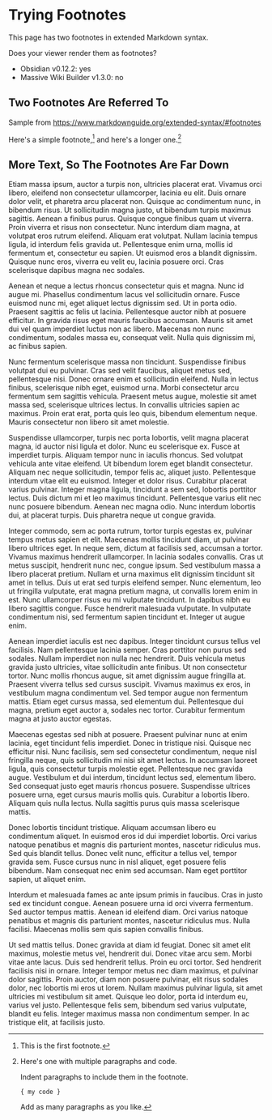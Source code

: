 # Trying Footnotes

This page has two footnotes in extended Markdown syntax.

Does your viewer render them as footnotes?

- Obsidian v0.12.2: yes
- Massive Wiki Builder v1.3.0: no

## Two Footnotes Are Referred To

Sample from https://www.markdownguide.org/extended-syntax/#footnotes

Here's a simple footnote,[^1] and here's a longer one.[^bignote]

## More Text, So The Footnotes Are Far Down

Etiam massa ipsum, auctor a turpis non, ultricies placerat erat. Vivamus orci libero, eleifend non consectetur ullamcorper, lacinia eu elit. Duis ornare dolor velit, et pharetra arcu placerat non. Quisque ac condimentum nunc, in bibendum risus. Ut sollicitudin magna justo, ut bibendum turpis maximus sagittis. Aenean a finibus purus. Quisque congue finibus quam ut viverra. Proin viverra et risus non consectetur. Nunc interdum diam magna, at volutpat eros rutrum eleifend. Aliquam erat volutpat. Nullam lacinia tempus ligula, id interdum felis gravida ut. Pellentesque enim urna, mollis id fermentum et, consectetur eu sapien. Ut euismod eros a blandit dignissim. Quisque nunc eros, viverra eu velit eu, lacinia posuere orci. Cras scelerisque dapibus magna nec sodales.

Aenean et neque a lectus rhoncus consectetur quis et magna. Nunc id augue mi. Phasellus condimentum lacus vel sollicitudin ornare. Fusce euismod nunc mi, eget aliquet lectus dignissim sed. Ut in porta odio. Praesent sagittis ac felis ut lacinia. Pellentesque auctor nibh at posuere efficitur. In gravida risus eget mauris faucibus accumsan. Mauris sit amet dui vel quam imperdiet luctus non ac libero. Maecenas non nunc condimentum, sodales massa eu, consequat velit. Nulla quis dignissim mi, ac finibus sapien.

Nunc fermentum scelerisque massa non tincidunt. Suspendisse finibus volutpat dui eu pulvinar. Cras sed velit faucibus, aliquet metus sed, pellentesque nisi. Donec ornare enim et sollicitudin eleifend. Nulla in lectus finibus, scelerisque nibh eget, euismod urna. Morbi consectetur arcu fermentum sem sagittis vehicula. Praesent metus augue, molestie sit amet massa sed, scelerisque ultrices lectus. In convallis ultricies sapien ac maximus. Proin erat erat, porta quis leo quis, bibendum elementum neque. Mauris consectetur non libero sit amet molestie.

Suspendisse ullamcorper, turpis nec porta lobortis, velit magna placerat magna, id auctor nisi ligula et dolor. Nunc eu scelerisque ex. Fusce at imperdiet turpis. Aliquam tempor nunc in iaculis rhoncus. Sed volutpat vehicula ante vitae eleifend. Ut bibendum lorem eget blandit consectetur. Aliquam nec neque sollicitudin, tempor felis ac, aliquet justo. Pellentesque interdum vitae elit eu euismod. Integer et dolor risus. Curabitur placerat varius pulvinar. Integer magna ligula, tincidunt a sem sed, lobortis porttitor lectus. Duis dictum mi et leo maximus tincidunt. Pellentesque varius elit nec nunc posuere bibendum. Aenean nec magna odio. Nunc interdum lobortis dui, at placerat turpis. Duis pharetra neque ut congue gravida.

Integer commodo, sem ac porta rutrum, tortor turpis egestas ex, pulvinar tempus metus sapien et elit. Maecenas mollis tincidunt diam, ut pulvinar libero ultrices eget. In neque sem, dictum at facilisis sed, accumsan a tortor. Vivamus maximus hendrerit ullamcorper. In lacinia sodales convallis. Cras ut metus suscipit, hendrerit nunc nec, congue ipsum. Sed vestibulum massa a libero placerat pretium. Nullam et urna maximus elit dignissim tincidunt sit amet in tellus. Duis ut erat sed turpis eleifend semper. Nunc elementum, leo ut fringilla vulputate, erat magna pretium magna, ut convallis lorem enim in est. Nunc ullamcorper risus eu mi vulputate tincidunt. In dapibus nibh eu libero sagittis congue. Fusce hendrerit malesuada vulputate. In vulputate condimentum nisi, sed fermentum sapien tincidunt et. Integer ut augue enim.

Aenean imperdiet iaculis est nec dapibus. Integer tincidunt cursus tellus vel facilisis. Nam pellentesque lacinia semper. Cras porttitor non purus sed sodales. Nullam imperdiet non nulla nec hendrerit. Duis vehicula metus gravida justo ultricies, vitae sollicitudin ante finibus. Ut non consectetur tortor. Nunc mollis rhoncus augue, sit amet dignissim augue fringilla at. Praesent viverra tellus sed cursus suscipit. Vivamus maximus ex eros, in vestibulum magna condimentum vel. Sed tempor augue non fermentum mattis. Etiam eget cursus massa, sed elementum dui. Pellentesque dui magna, pretium eget auctor a, sodales nec tortor. Curabitur fermentum magna at justo auctor egestas.

Maecenas egestas sed nibh at posuere. Praesent pulvinar nunc at enim lacinia, eget tincidunt felis imperdiet. Donec in tristique nisi. Quisque nec efficitur nisi. Nunc facilisis, sem sed consectetur condimentum, neque nisl fringilla neque, quis sollicitudin mi nisi sit amet lectus. In accumsan laoreet ligula, quis consectetur turpis molestie eget. Pellentesque nec gravida augue. Vestibulum et dui interdum, tincidunt lectus sed, elementum libero. Sed consequat justo eget mauris rhoncus posuere. Suspendisse ultrices posuere urna, eget cursus mauris mollis quis. Curabitur a lobortis libero. Aliquam quis nulla lectus. Nulla sagittis purus quis massa scelerisque mattis.

Donec lobortis tincidunt tristique. Aliquam accumsan libero eu condimentum aliquet. In euismod eros id dui imperdiet lobortis. Orci varius natoque penatibus et magnis dis parturient montes, nascetur ridiculus mus. Sed quis blandit tellus. Donec velit nunc, efficitur a tellus vel, tempor gravida sem. Fusce cursus nunc in nisl aliquet, eget posuere felis bibendum. Nam consequat nec enim sed accumsan. Nam eget porttitor sapien, ut aliquet enim.

Interdum et malesuada fames ac ante ipsum primis in faucibus. Cras in justo sed ex tincidunt congue. Aenean posuere urna id orci viverra fermentum. Sed auctor tempus mattis. Aenean id eleifend diam. Orci varius natoque penatibus et magnis dis parturient montes, nascetur ridiculus mus. Nulla facilisi. Maecenas mollis sem quis sapien convallis finibus.

Ut sed mattis tellus. Donec gravida at diam id feugiat. Donec sit amet elit maximus, molestie metus vel, hendrerit dui. Donec vitae arcu sem. Morbi vitae ante lacus. Duis sed hendrerit tellus. Proin eu orci tortor. Sed hendrerit facilisis nisi in ornare. Integer tempor metus nec diam maximus, et pulvinar dolor sagittis. Proin auctor, diam non posuere pulvinar, elit risus sodales dolor, nec lobortis mi eros ut lorem. Nullam maximus pulvinar ligula, sit amet ultricies mi vestibulum sit amet. Quisque leo dolor, porta id interdum eu, varius vel justo. Pellentesque felis sem, bibendum sed varius vulputate, blandit eu felis. Integer maximus massa non condimentum semper. In ac tristique elit, at facilisis justo.

[^1]: This is the first footnote.

[^bignote]: Here's one with multiple paragraphs and code.

    Indent paragraphs to include them in the footnote.

    `{ my code }`

    Add as many paragraphs as you like.